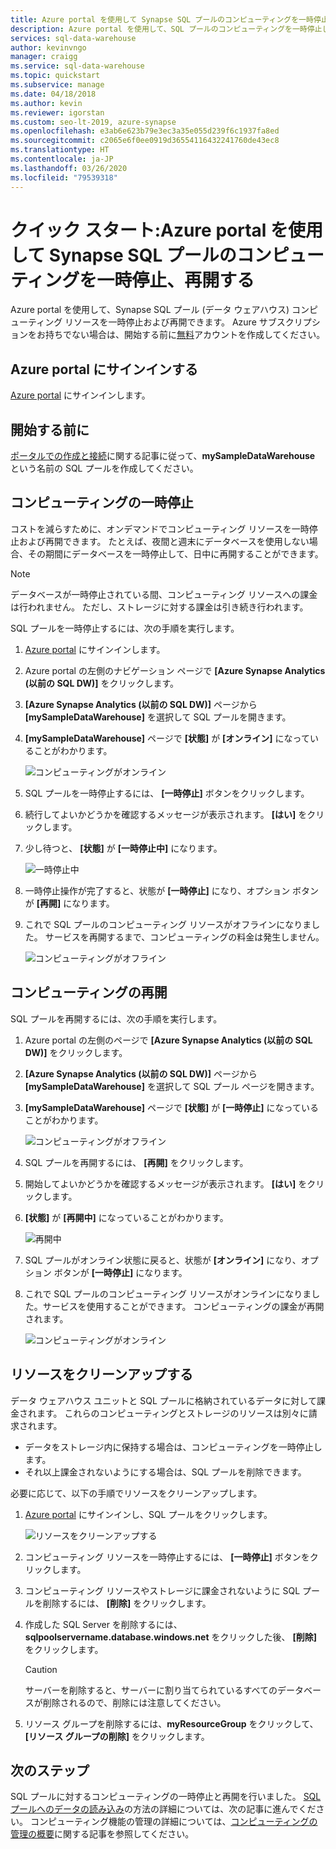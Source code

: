 ```yaml
---
title: Azure portal を使用して Synapse SQL プールのコンピューティングを一時停止、再開する
description: Azure portal を使用して、SQL プールのコンピューティングを一時停止してコストを節約します。 データ ウェアハウスを使用する準備ができたら、コンピューティングを再開します。
services: sql-data-warehouse
author: kevinvngo
manager: craigg
ms.service: sql-data-warehouse
ms.topic: quickstart
ms.subservice: manage
ms.date: 04/18/2018
ms.author: kevin
ms.reviewer: igorstan
ms.custom: seo-lt-2019, azure-synapse
ms.openlocfilehash: e3ab6e623b79e3ec3a35e055d239f6c1937fa8ed
ms.sourcegitcommit: c2065e6f0ee0919d36554116432241760de43ec8
ms.translationtype: HT
ms.contentlocale: ja-JP
ms.lasthandoff: 03/26/2020
ms.locfileid: "79539318"
---
```

# <a name="quickstart-pause-and-resume-compute-in-synapse-sql-pool-via-the-azure-portal"></a>クイック スタート:Azure portal を使用して Synapse SQL プールのコンピューティングを一時停止、再開する

Azure portal を使用して、Synapse SQL プール (データ ウェアハウス) コンピューティング リソースを一時停止および再開できます。 Azure サブスクリプションをお持ちでない場合は、開始する前に[無料](https://azure.microsoft.com/free/)アカウントを作成してください。

## <a name="sign-in-to-the-azure-portal"></a>Azure portal にサインインする

[Azure portal](https://portal.azure.com/) にサインインします。

## <a name="before-you-begin"></a>開始する前に

[ポータルでの作成と接続](create-data-warehouse-portal.md)に関する記事に従って、**mySampleDataWarehouse** という名前の SQL プールを作成してください。 

## <a name="pause-compute"></a>コンピューティングの一時停止

コストを減らすために、オンデマンドでコンピューティング リソースを一時停止および再開できます。 たとえば、夜間と週末にデータベースを使用しない場合、その期間にデータベースを一時停止して、日中に再開することができます。 
>[!NOTE]
>データベースが一時停止されている間、コンピューティング リソースへの課金は行われません。 ただし、ストレージに対する課金は引き続き行われます。 

SQL プールを一時停止するには、次の手順を実行します。

1. [Azure portal](https://portal.azure.com/) にサインインします。
2. Azure portal の左側のナビゲーション ページで **[Azure Synapse Analytics (以前の SQL DW)]** をクリックします。
2. **[Azure Synapse Analytics (以前の SQL DW)]** ページから **[mySampleDataWarehouse]** を選択して SQL プールを開きます。 
3. **[mySampleDataWarehouse]** ページで **[状態]** が **[オンライン]** になっていることがわかります。

    ![コンピューティングがオンライン](././media/pause-and-resume-compute-portal/compute-online.png)

4. SQL プールを一時停止するには、 **[一時停止]** ボタンをクリックします。 
5. 続行してよいかどうかを確認するメッセージが表示されます。 **[はい]** をクリックします。
6. 少し待つと、 **[状態]** が **[一時停止中]** になります。

    ![一時停止中](./media/pause-and-resume-compute-portal/pausing.png)

7. 一時停止操作が完了すると、状態が **[一時停止]** になり、オプション ボタンが **[再開]** になります。
8. これで SQL プールのコンピューティング リソースがオフラインになりました。 サービスを再開するまで、コンピューティングの料金は発生しません。

    ![コンピューティングがオフライン](././media/pause-and-resume-compute-portal/compute-offline.png)


## <a name="resume-compute"></a>コンピューティングの再開

SQL プールを再開するには、次の手順を実行します。

1. Azure portal の左側のページで **[Azure Synapse Analytics (以前の SQL DW)]** をクリックします。
2. **[Azure Synapse Analytics (以前の SQL DW)]** ページから **[mySampleDataWarehouse]** を選択して SQL プール ページを開きます。 
3. **[mySampleDataWarehouse]** ページで **[状態]** が **[一時停止]** になっていることがわかります。

    ![コンピューティングがオフライン](././media/pause-and-resume-compute-portal/compute-offline.png)

4. SQL プールを再開するには、 **[再開]** をクリックします。 
5. 開始してよいかどうかを確認するメッセージが表示されます。 **[はい]** をクリックします。
6. **[状態]** が **[再開中]** になっていることがわかります。

    ![再開中](./media/pause-and-resume-compute-portal/resuming.png)

7. SQL プールがオンライン状態に戻ると、状態が **[オンライン]** になり、オプション ボタンが **[一時停止]** になります。
8. これで SQL プールのコンピューティング リソースがオンラインになりました。サービスを使用することができます。 コンピューティングの課金が再開されます。

    ![コンピューティングがオンライン](././media/pause-and-resume-compute-portal/compute-online.png)

## <a name="clean-up-resources"></a>リソースをクリーンアップする

データ ウェアハウス ユニットと SQL プールに格納されているデータに対して課金されます。 これらのコンピューティングとストレージのリソースは別々に請求されます。 

- データをストレージ内に保持する場合は、コンピューティングを一時停止します。
- それ以上課金されないようにする場合は、SQL プールを削除できます。 

必要に応じて、以下の手順でリソースをクリーンアップします。

1. [Azure portal](https://portal.azure.com) にサインインし、SQL プールをクリックします。

    ![リソースをクリーンアップする](./media/pause-and-resume-compute-portal/clean-up-resources.png)

1. コンピューティング リソースを一時停止するには、 **[一時停止]** ボタンをクリックします。 

2. コンピューティング リソースやストレージに課金されないように SQL プールを削除するには、 **[削除]** をクリックします。

3. 作成した SQL Server を削除するには、**sqlpoolservername.database.windows.net** をクリックした後、 **[削除]** をクリックします。  

   > [!CAUTION]
   > サーバーを削除すると、サーバーに割り当てられているすべてのデータベースが削除されるので、削除には注意してください。

5. リソース グループを削除するには、**myResourceGroup** をクリックして、 **[リソース グループの削除]** をクリックします。


## <a name="next-steps"></a>次のステップ

SQL プールに対するコンピューティングの一時停止と再開を行いました。 [SQL プールへのデータの読み込み](load-data-from-azure-blob-storage-using-polybase.md)の方法の詳細については、次の記事に進んでください。 コンピューティング機能の管理の詳細については、[コンピューティングの管理の概要](sql-data-warehouse-manage-compute-overview.md)に関する記事を参照してください。 

